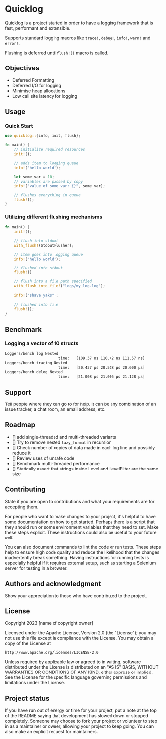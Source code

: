 # Quicklog

Quicklog is a project started in order to have a logging framework that is fast, performant and extensible. 

Supports standard logging macros like `trace!`, `debug!`, `info!`, `warn!` and `error!`.

Flushing is deferred until `flush!()` macro is called.

## Objectives

- Deferred Formatting
- Deferred I/O for logging
- Minimise heap allocations
- Low call site latency for logging

## Usage

### Quick Start

```rust
use quicklog::{info, init, flush};

fn main() {
    // initialize required resources
    init!();

    // adds item to logging queue
    info!("hello world");

    let some_var = 10;
    // variables are passed by copy
    info!("value of some_var: {}", some_var);

    // flushes everything in queue
    flush!();
}
```

### Utilizing different flushing mechanisms

```rust
fn main() {
    init!();

    // flush into stdout
    with_flush!(StdoutFlusher);

    // item goes into logging queue
    info!("hello world");

    // flushed into stdout
    flush!()

    // flush into a file path specified
    with_flush_into_file!("logs/my_log.log");
    
    info!("shave yaks");
    
    // flushed into file
    flush!();
}
```

## Benchmark

### Logging a vector of 10 structs

```bash
Loggers/bench log Nested
                        time:   [109.37 ns 110.42 ns 111.57 ns]
Loggers/bench tracing Nested
                        time:   [20.437 µs 20.518 µs 20.600 µs]
Loggers/bench delog Nested
                        time:   [21.008 µs 21.066 µs 21.128 µs]
```

## Support
Tell people where they can go to for help. It can be any combination of an issue tracker, a chat room, an email address, etc.

## Roadmap

- [] add single-threaded and multi-threaded variants
- [] Try to remove nested `lazy_format` in recursion
- [] Check number of copies of data made in each log line and possibly reduce it
- [] Review uses of unsafe code
- [] Benchmark multi-threaded performance
- [] Statically assert that strings inside Level and LevelFilter are the same size

## Contributing
State if you are open to contributions and what your requirements are for accepting them.

For people who want to make changes to your project, it's helpful to have some documentation on how to get started. Perhaps there is a script that they should run or some environment variables that they need to set. Make these steps explicit. These instructions could also be useful to your future self.

You can also document commands to lint the code or run tests. These steps help to ensure high code quality and reduce the likelihood that the changes inadvertently break something. Having instructions for running tests is especially helpful if it requires external setup, such as starting a Selenium server for testing in a browser.

## Authors and acknowledgment
Show your appreciation to those who have contributed to the project.

## License

Copyright 2023 [name of copyright owner]

Licensed under the Apache License, Version 2.0 (the "License");
you may not use this file except in compliance with the License.
You may obtain a copy of the License at

    http://www.apache.org/licenses/LICENSE-2.0

Unless required by applicable law or agreed to in writing, software
distributed under the License is distributed on an "AS IS" BASIS,
WITHOUT WARRANTIES OR CONDITIONS OF ANY KIND, either express or implied.
See the License for the specific language governing permissions and
limitations under the License.

## Project status

If you have run out of energy or time for your project, put a note at the top of the README saying that development has slowed down or stopped completely. Someone may choose to fork your project or volunteer to step in as a maintainer or owner, allowing your project to keep going. You can also make an explicit request for maintainers.

